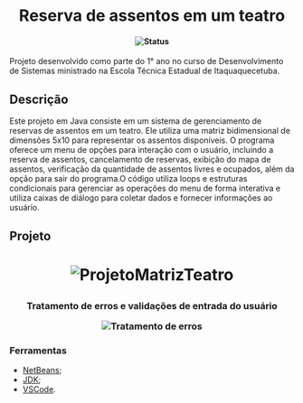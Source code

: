 <h1 align="center">Reserva de assentos em um teatro</h1>
<h4 align="center">

<p align="center">
  <img src="https://img.shields.io/badge/status-concluído-brightgreen.svg" alt="Status" />
</p>

</h4>
Projeto desenvolvido como parte do 1° ano no curso de Desenvolvimento de Sistemas ministrado na Escola Técnica Estadual de Itaquaquecetuba. 

## Descrição
<p align=>Este projeto em Java consiste em um sistema de gerenciamento de reservas de assentos em um teatro. Ele utiliza uma matriz bidimensional de dimensões 5x10 para representar os assentos disponíveis. O programa oferece um menu de opções para interação com o usuário, incluindo a reserva de assentos, cancelamento de reservas, exibição do mapa de assentos, verificação da quantidade de assentos livres e ocupados, além da opção para sair do programa.O código utiliza loops e estruturas condicionais para gerenciar as operações do menu de forma interativa e utiliza caixas de diálogo para coletar dados e fornecer informações ao usuário.</p>

## Projeto

<h1 align="center">
  
![ProjetoMatrizTeatro](https://github.com/mamkot/ProjetoMatrizTeatro/assets/102431539/b817c5d6-8806-4b78-a410-47ac0d66f384)

</h1>

<h3 align="center">Tratamento de erros e validações de entrada do usuário<p>
  
![Tratamento de erros](https://github.com/mamkot/ProjetoMatrizTeatro/assets/102431539/2d3c69c0-629a-4575-a04b-56ef1bc8984e)
</h3>

### Ferramentas

- [NetBeans](https://netbeans.apache.org/download/index.html);
- [JDK](https://www.oracle.com/br/java/technologies/downloads);
- [VSCode](https://code.visualstudio.com/download).
